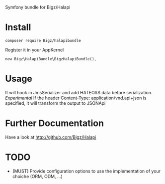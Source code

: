 Symfony bundle for Bigz/Halapi

# Install
```
composer require Bigz/halapibundle
```

Register it in your AppKernel
```
new Bigz\HalapiBundle\BigzHalapiBundle(),
```

# Usage
It will hook in JmsSerializer and add HATEOAS data before serialization.
*Experimental* If the header Content-Type: application/vnd.api+json is specified, it will transform the output to JSONApi

# Further Documentation
Have a look at http://github.com/Bigz/Halapi

# TODO
- (MUST) Provide configuration options to use the implementation of your choiche (ORM, ODM, ...)
